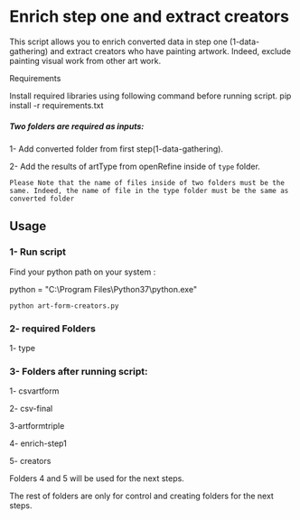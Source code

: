 # Enrich step one and extract creators
This script allows you to enrich converted data in step one (1-data-gathering)
and extract creators who have painting artwork. Indeed, exclude painting visual work from other art work.

Requirements

Install required libraries using following command before running script. pip install -r requirements.txt

##### Two folders are required as inputs:
1- Add converted folder from first step(1-data-gathering).

2- Add the results of artType from openRefine inside of `type` folder.


`Please Note that the name of files inside of two folders must be the same.
Indeed, the name of file in the type folder must be the same as converted folder `

## Usage

### 1- Run script

Find your python path on your system :

python = "C:\Program Files\Python37\python.exe"

`python art-form-creators.py`

### 2- required Folders

1- type




### 3- Folders after running script:

1- csvartform

2- csv-final

3-artformtriple

4- enrich-step1

5- creators

Folders 4 and 5 will be used for the next steps.

The rest of folders are only for control and creating folders for the next steps.




